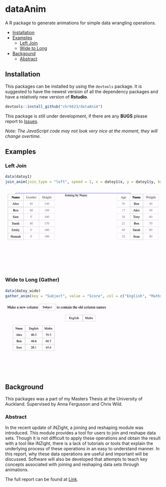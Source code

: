 
# dataAnim

A R package to generate animations for simple data wrangling operations.

  - [Installation](#installation)
  - [Examples](#examples)
      - [Left Join](#left-join)
      - [Wide to Long](#wide-to-long-gather)
  - [Backgound](#background)
      - [Abstract](#abstract)

## Installation

This packages can be installed by using the `devtools` package. It is
suggested to have the newest version of all the dependency packages and
have a relatively new version of **Rstudio**.

``` r
devtools::install_github("chrk623/dataAnim")
```

This package is still under development, if there are any **BUGS**
please report to [Issues](https://github.com/chrk623/dataAnim/issues).

*Note: The JavaScript code may not look very nice at the moment, they
will change overtime.*

## Examples

### Left Join

``` r
data(datoy1)
join_anim(join_type = "left", speed = 1, x = datoy1$x, y = datoy1$y, by = "Name", show_msg = T)
```

<center>

![leftgif](man/gifs/left.gif)

</center>

### Wide to Long (Gather)

``` r
data(datoy_wide)
gather_anim(key = "Subject", value = "Score", col = c("English", "Maths"), data = datoy_wide)
```

<center>

![w2lgif](man/gifs/w2l.gif)

</center>

## Background

This packages was a part of my Masters Thesis at the University of
Auckland. Supervised by Anna Fergusson and Chris Wild.

### Abstract

In the recent update of iNZight, a joining and reshaping module was
introduced. This module provides a tool for users to join and reshape
data sets. Though it is not difficult to apply these operations and
obtain the result with a tool like iNZight, there is a lack of tutorials
or tools that explain the underlying process of these operations in an
easy to understand manner. In this report, why these data operations are
useful and important will be discussed. Software will also be developed
that attempts to teach key concepts associated with joining and
reshaping data sets through animations.

The full report can be found at
[Link](https://github.com/chrk623/Thesis_2018-2019/blob/master/Masters_Thesis.pdf).

